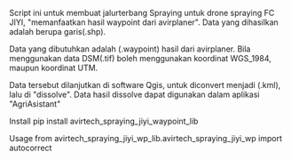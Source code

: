 Script ini untuk membuat jalurterbang Spraying untuk drone spraying FC JIYI, "memanfaatkan hasil waypoint dari avirplaner".
Data yang dihasilkan adalah berupa garis(.shp).

Data yang dibutuhkan adalah (.waypoint) hasil dari avirplaner. 
Bila menggunakan data DSM(.tif) boleh menggunakan koordinat WGS_1984, maupun koordinat UTM.

Data tersebut dilanjutkan di software Qgis, untuk diconvert menjadi (.kml), lalu di "dissolve".
Data hasil dissolve dapat digunakan dalam aplikasi "AgriAsistant"

Install
pip install avirtech_spraying_jiyi_waypoint_lib

Usage
from avirtech_spraying_jiyi_wp_lib.avirtech_spraying_jiyi_wp import autocorrect